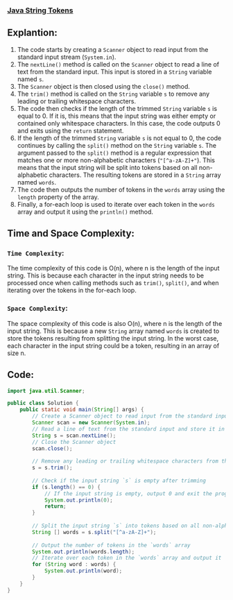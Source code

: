 ### [Java String Tokens](https://www.hackerrank.com/challenges/java-string-tokens/problem?isFullScreen=false)

## Explantion:
1. The code starts by creating a `Scanner` object to read input from the standard input stream (`System.in`).
2. The `nextLine()` method is called on the `Scanner` object to read a line of text from the standard input. This input is stored in a `String` variable named `s`.
3. The `Scanner` object is then closed using the `close()` method.
4. The `trim()` method is called on the `String` variable `s` to remove any leading or trailing whitespace characters.
5. The code then checks if the length of the trimmed `String` variable `s` is equal to 0. If it is, this means that the input string was either empty or contained only whitespace characters. In this case, the code outputs 0 and exits using the `return` statement.
6. If the length of the trimmed `String` variable `s` is not equal to 0, the code continues by calling the `split()` method on the `String` variable `s`. The argument passed to the `split()` method is a regular expression that matches one or more non-alphabetic characters (`"[^a-zA-Z]+"`). This means that the input string will be split into tokens based on all non-alphabetic characters. The resulting tokens are stored in a `String` array named `words`.
7. The code then outputs the number of tokens in the `words` array using the `length` property of the array.
8. Finally, a for-each loop is used to iterate over each token in the `words` array and output it using the `println()` method.

## Time and Space Complexity:
### `Time Complexity`:
The time complexity of this code is O(n), where n is the length of the input string. This is because each character in the input string needs to be processed once when calling methods such as `trim()`, `split()`, and when iterating over the tokens in the for-each loop.

### `Space Complexity`:
The space complexity of this code is also O(n), where n is the length of the input string. This is because a new `String` array named `words` is created to store the tokens resulting from splitting the input string. In the worst case, each character in the input string could be a token, resulting in an array of size n.

## Code:
```java
import java.util.Scanner;

public class Solution {
    public static void main(String[] args) {
        // Create a Scanner object to read input from the standard input stream
        Scanner scan = new Scanner(System.in);
        // Read a line of text from the standard input and store it in the variable `s`
        String s = scan.nextLine();
        // Close the Scanner object
        scan.close();
        
        // Remove any leading or trailing whitespace characters from the input string `s`
        s = s.trim();
        
        // Check if the input string `s` is empty after trimming
        if (s.length() == 0) {
            // If the input string is empty, output 0 and exit the program
            System.out.println(0);
            return;
        }
        
        // Split the input string `s` into tokens based on all non-alphabetic characters
        String [] words = s.split("[^a-zA-Z]+");
        
        // Output the number of tokens in the `words` array
        System.out.println(words.length);
        // Iterate over each token in the `words` array and output it
        for (String word : words) {
            System.out.println(word);
        }
    }
}

```
